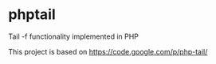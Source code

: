 # phptail
Tail -f functionality implemented in PHP

This project is based on https://code.google.com/p/php-tail/
